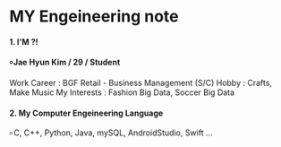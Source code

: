 # MY Engeineering note
#### 
#### 1. I'M ?!
#### ৹ Jae Hyun Kim / 29 / Student
Work Career : BGF Retail - Business Management (S/C)
Hobby : Crafts, Make Music
My Interests : Fashion Big Data, Soccer Big Data

#### 2. My Computer Engeineering Language 
৹ C, C++, Python, Java, mySQL, AndroidStudio, Swift ...

####
